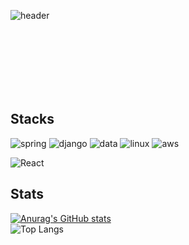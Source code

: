 ![header](https://capsule-render.vercel.app/api?type=venom&text=SuaKim&color=gradient&customColorList=12&fontColor=F6F6F6&)

<br>
<br>
<br>
<br>
<br>
<br>

## Stacks
![spring](https://img.shields.io/badge/Spring-6DB33F?style=for-the-badge&logo=spring&logoColor=white)
![django](https://img.shields.io/badge/Django-F15F5F?style=for-the-badge&logo=django&logoColor=black)
![data](https://img.shields.io/badge/MySQL-A6A6A6?style=for-the-badge&logo=mysql&logoColor=black)
![linux](https://img.shields.io/badge/Linux-FCC624?style=for-the-badge&logo=linux&logoColor=black)
![aws](https://img.shields.io/badge/Amazon_AWS-5586EB?style=for-the-badge&logo=amazon-aws&logoColor=red)

![React](https://img.shields.io/badge/React-20232A?style=for-the-badge&logo=react&logoColor=61DAFB)

## Stats
[![Anurag's GitHub stats](https://github-readme-stats.vercel.app/api?username=suahlingo)](https://github.com/anuraghazra/github-readme-stats)
<br>
![Top Langs](https://github-readme-stats.vercel.app/api/top-langs/?username=suahlingo&layout=compact)




